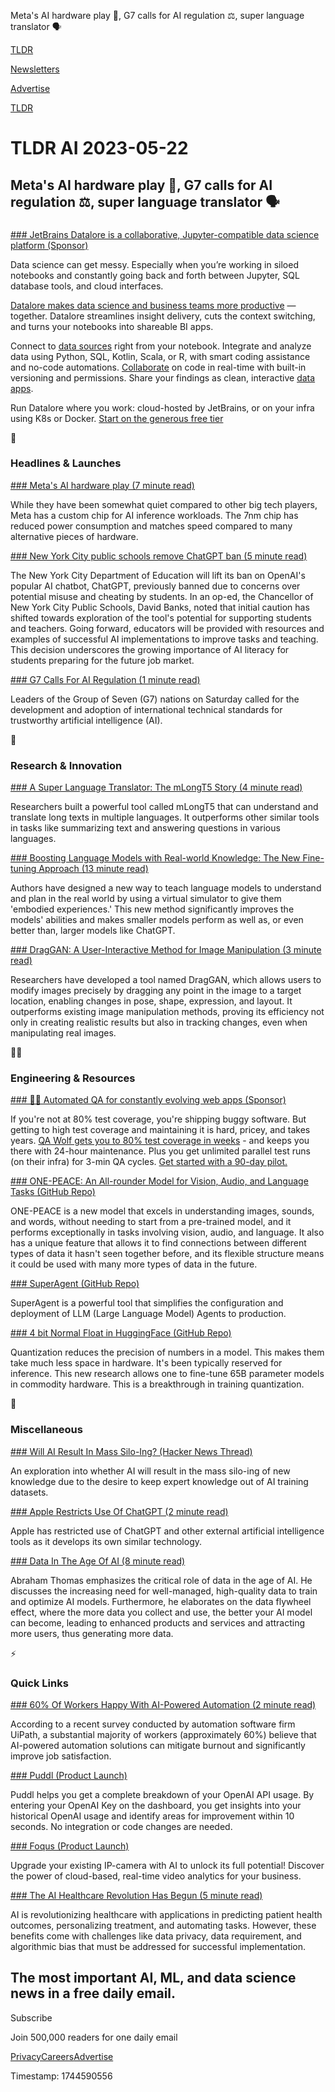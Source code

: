 Meta's AI hardware play 🤖, G7 calls for AI regulation ⚖️, super language translator 🗣️

[TLDR](/)

[Newsletters](/newsletters)

[Advertise](https://advertise.tldr.tech/)

[TLDR](/)

# TLDR AI 2023-05-22

## Meta's AI hardware play 🤖, G7 calls for AI regulation ⚖️, super language translator 🗣️

### 

[### JetBrains Datalore is a collaborative, Jupyter-compatible data science platform (Sponsor)](https://www.jetbrains.com/datalore/?utm_source=tldr_newsletter&amp;utm_medium=cpc&amp;utm_campaign=tldr_datalore_may22)

Data science can get messy. Especially when you’re working in siloed notebooks and constantly going back and forth between Jupyter, SQL database tools, and cloud interfaces.

[Datalore makes data science and business teams more productive](https://www.jetbrains.com/datalore/?utm_source=tldr_newsletter&utm_medium=cpc&utm_campaign=tldr_datalore_may22) — together. Datalore streamlines insight delivery, cuts the context switching, and turns your notebooks into shareable BI apps.

Connect to [data sources](https://www.jetbrains.com/datalore/?utm_source=tldr_newsletter&utm_medium=cpc&utm_campaign=tldr_datalore_may22#data) right from your notebook. Integrate and analyze data using Python, SQL, Kotlin, Scala, or R, with smart coding assistance and no-code automations. [Collaborate](https://www.jetbrains.com/datalore/?utm_source=tldr_newsletter&utm_medium=cpc&utm_campaign=tldr_datalore_may22#collaboration) on code in real-time with built-in versioning and permissions. Share your findings as clean, interactive [data apps](https://www.jetbrains.com/datalore/?utm_source=tldr_newsletter&utm_medium=cpc&utm_campaign=tldr_datalore_may22#bi_apps).

Run Datalore where you work: cloud-hosted by JetBrains, or on your infra using K8s or Docker. [Start on the generous free tier](https://www.jetbrains.com/datalore/?utm_source=tldr_newsletter&utm_medium=cpc&utm_campaign=tldr_datalore_may22)

🚀

### Headlines & Launches

[### Meta's AI hardware play (7 minute read)](https://ai.facebook.com/blog/meta-training-inference-accelerator-AI-MTIA/?utm_source=tldrai)

While they have been somewhat quiet compared to other big tech players, Meta has a custom chip for AI inference workloads. The 7nm chip has reduced power consumption and matches speed compared to many alternative pieces of hardware.

[### New York City public schools remove ChatGPT ban (5 minute read)](https://www.nbcnews.com/tech/chatgpt-ban-dropped-new-york-city-public-schools-rcna85089?utm_source=tldrai)

The New York City Department of Education will lift its ban on OpenAI's popular AI chatbot, ChatGPT, previously banned due to concerns over potential misuse and cheating by students. In an op-ed, the Chancellor of New York City Public Schools, David Banks, noted that initial caution has shifted towards exploration of the tool's potential for supporting students and teachers. Going forward, educators will be provided with resources and examples of successful AI implementations to improve tasks and teaching. This decision underscores the growing importance of AI literacy for students preparing for the future job market.

[### G7 Calls For AI Regulation (1 minute read)](https://economictimes.indiatimes.com/tech/technology/g7-calls-for-adoption-of-international-technical-standards-for-ai/articleshow/100376206.cms?utm_source=tldrai)

Leaders of the Group of Seven (G7) nations on Saturday called for the development and adoption of international technical standards for trustworthy artificial intelligence (AI).

🧠

### Research & Innovation

[### A Super Language Translator: The mLongT5 Story (4 minute read)](https://arxiv.org/abs/2305.11129?utm_source=tldrai)

Researchers built a powerful tool called mLongT5 that can understand and translate long texts in multiple languages. It outperforms other similar tools in tasks like summarizing text and answering questions in various languages.

[### Boosting Language Models with Real-world Knowledge: The New Fine-tuning Approach (13 minute read)](https://arxiv.org/abs/2305.10626?utm_source=tldrai)

Authors have designed a new way to teach language models to understand and plan in the real world by using a virtual simulator to give them 'embodied experiences.' This new method significantly improves the models' abilities and makes smaller models perform as well as, or even better than, larger models like ChatGPT.

[### DragGAN: A User-Interactive Method for Image Manipulation (3 minute read)](https://vcai.mpi-inf.mpg.de/projects/DragGAN/?utm_source=tldrai)

Researchers have developed a tool named DragGAN, which allows users to modify images precisely by dragging any point in the image to a target location, enabling changes in pose, shape, expression, and layout. It outperforms existing image manipulation methods, proving its efficiency not only in creating realistic results but also in tracking changes, even when manipulating real images.

👨‍💻

### Engineering & Resources

[### 🚗💨 Automated QA for constantly evolving web apps (Sponsor)](https://www.qawolf.com/?utm_campaign=DeveloperPlacement05222023&amp;utm_source=tldrai&amp;utm_medium=newsletter)

If you're not at 80% test coverage, you're shipping buggy software. But getting to high test coverage and maintaining it is hard, pricey, and takes years. [QA Wolf gets you to 80% test coverage in weeks](https://www.qawolf.com/?utm_campaign=DeveloperPlacement05222023&utm_source=tldrai&utm_medium=newsletter) - and keeps you there with 24-hour maintenance. Plus you get unlimited parallel test runs (on their infra) for 3-min QA cycles. [Get started with a 90-day pilot.](https://www.qawolf.com/?utm_campaign=DeveloperPlacement05222023&utm_source=tldrai&utm_medium=newsletter)

[### ONE-PEACE: An All-rounder Model for Vision, Audio, and Language Tasks (GitHub Repo)](https://github.com/OFA-Sys/ONE-PEACE?utm_source=tldrai)

ONE-PEACE is a new model that excels in understanding images, sounds, and words, without needing to start from a pre-trained model, and it performs exceptionally in tasks involving vision, audio, and language. It also has a unique feature that allows it to find connections between different types of data it hasn't seen together before, and its flexible structure means it could be used with many more types of data in the future.

[### SuperAgent (GitHub Repo)](https://github.com/homanp/superagent?utm_source=tldrai)

SuperAgent is a powerful tool that simplifies the configuration and deployment of LLM (Large Language Model) Agents to production.

[### 4 bit Normal Float in HuggingFace (GitHub Repo)](https://github.com/huggingface/transformers/pull/23479?utm_source=tldrai)

Quantization reduces the precision of numbers in a model. This makes them take much less space in hardware. It's been typically reserved for inference. This new research allows one to fine-tune 65B parameter models in commodity hardware. This is a breakthrough in training quantization.

🎁

### Miscellaneous

[### Will AI Result In Mass Silo-Ing? (Hacker News Thread)](https://news.ycombinator.com/item?id=36003507?utm_source=tldrai)

An exploration into whether AI will result in the mass silo-ing of new knowledge due to the desire to keep expert knowledge out of AI training datasets.

[### Apple Restricts Use Of ChatGPT (2 minute read)](https://archive.ph/g6Irs?utm_source=tldrai)

Apple has restricted use of ChatGPT and other external artificial intelligence tools as it develops its own similar technology.

[### Data In The Age Of AI (8 minute read)](https://pivotal.substack.com/p/data-in-the-age-of-ai?utm_source=tldrai)

Abraham Thomas emphasizes the critical role of data in the age of AI. He discusses the increasing need for well-managed, high-quality data to train and optimize AI models. Furthermore, he elaborates on the data flywheel effect, where the more data you collect and use, the better your AI model can become, leading to enhanced products and services and attracting more users, thus generating more data.

⚡️

### Quick Links

[### 60% Of Workers Happy With AI-Powered Automation (2 minute read)](https://venturebeat.com/automation/ai-powered-automation-enhances-job-fulfillment-for-nearly-60-of-workers/?utm_source=tldrai)

According to a recent survey conducted by automation software firm UiPath, a substantial majority of workers (approximately 60%) believe that AI-powered automation solutions can mitigate burnout and significantly improve job satisfaction.

[### Puddl (Product Launch)](https://www.producthunt.com/posts/puddl-3?utm_source=tldrai)

Puddl helps you get a complete breakdown of your OpenAI API usage. By entering your OpenAI Key on the dashboard, you get insights into your historical OpenAI usage and identify areas for improvement within 10 seconds. No integration or code changes are needed.

[### Foqus (Product Launch)](https://www.producthunt.com/posts/foqus?utm_source=tldrai)

Upgrade your existing IP-camera with AI to unlock its full potential! Discover the power of cloud-based, real-time video analytics for your business.

[### The AI Healthcare Revolution Has Begun (5 minute read)](https://www.freethink.com/health/ai-in-healthcare?utm_source=tldrai)

AI is revolutionizing healthcare with applications in predicting patient health outcomes, personalizing treatment, and automating tasks. However, these benefits come with challenges like data privacy, data requirement, and algorithmic bias that must be addressed for successful implementation.

## The most important AI, ML, and data science news in a free daily email.

Subscribe

Join 500,000 readers for one daily email

[Privacy](/privacy)[Careers](https://jobs.ashbyhq.com/tldr.tech)[Advertise](/ai/advertise)

Timestamp: 1744590556